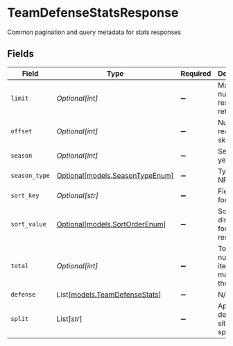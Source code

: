# TeamDefenseStatsResponse

Common pagination and query metadata for stats responses


## Fields

| Field                                                          | Type                                                           | Required                                                       | Description                                                    | Example                                                        |
| -------------------------------------------------------------- | -------------------------------------------------------------- | -------------------------------------------------------------- | -------------------------------------------------------------- | -------------------------------------------------------------- |
| `limit`                                                        | *Optional[int]*                                                | :heavy_minus_sign:                                             | Maximum number of results returned                             |                                                                |
| `offset`                                                       | *Optional[int]*                                                | :heavy_minus_sign:                                             | Number of records skipped                                      |                                                                |
| `season`                                                       | *Optional[int]*                                                | :heavy_minus_sign:                                             | Season year                                                    |                                                                |
| `season_type`                                                  | [Optional[models.SeasonTypeEnum]](../models/seasontypeenum.md) | :heavy_minus_sign:                                             | Type of NFL season                                             | REG                                                            |
| `sort_key`                                                     | *Optional[str]*                                                | :heavy_minus_sign:                                             | Field used for sorting                                         |                                                                |
| `sort_value`                                                   | [Optional[models.SortOrderEnum]](../models/sortorderenum.md)   | :heavy_minus_sign:                                             | Sort direction for ordered results                             | DESC                                                           |
| `total`                                                        | *Optional[int]*                                                | :heavy_minus_sign:                                             | Total number of items matching the criteria                    |                                                                |
| `defense`                                                      | List[[models.TeamDefenseStats](../models/teamdefensestats.md)] | :heavy_minus_sign:                                             | N/A                                                            |                                                                |
| `split`                                                        | List[*str*]                                                    | :heavy_minus_sign:                                             | Applied defensive situation splits                             | [<br/>"TEAM_DEFENSE_MOTION"<br/>]                              |